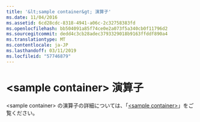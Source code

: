 ```yaml
---
title: '&lt;sample container&gt; 演算子'
ms.date: 11/04/2016
ms.assetid: 6cd28cdc-8318-4941-a06c-2c32758383fd
ms.openlocfilehash: bb504091a85f74ce0e2a073f5a340cb0f11796d2
ms.sourcegitcommit: dedd4c3cb28adec3793329018b9163ffddf890a4
ms.translationtype: MT
ms.contentlocale: ja-JP
ms.lasthandoff: 03/11/2019
ms.locfileid: "57746879"
---
```

# <a name="ltsample-containergt-operators"></a>&lt;sample container&gt; 演算子

\<sample container> の演算子の詳細については、「[\<sample container>](../standard-library/sample-container.md)」をご覧ください。
